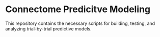 # Connectome Predicitve Modeling
This repository contains the necessary scripts for building, testing, and analyzing trial-by-trial predictive models.
